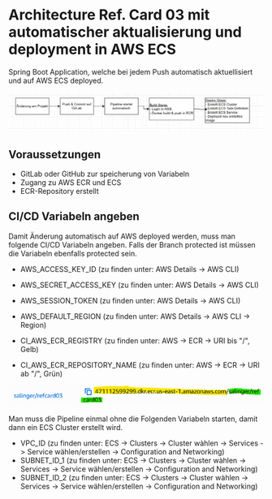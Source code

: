 
# Architecture Ref. Card 03 mit automatischer aktualisierung und deployment in AWS ECS
Spring Boot Application, welche bei jedem Push automatisch aktuellisiert und auf AWS ECS deployed.

![image](darstellung.png)


## Voraussetzungen

- GitLab oder GitHub zur speicherung von Variabeln
- Zugang zu AWS ECR und ECS
- ECR-Repository erstellt


## CI/CD Variabeln angeben
Damit Änderung automatisch auf AWS deployed werden, muss man folgende CI/CD Variabeln angeben. Falls der Branch protected ist müssen die Variabeln ebenfalls protected sein.
- AWS_ACCESS_KEY_ID (zu finden unter: AWS Details -> AWS CLI)
- AWS_SECRET_ACCESS_KEY (zu finden unter: AWS Details -> AWS CLI)
- AWS_SESSION_TOKEN (zu finden unter: AWS Details -> AWS CLI)
- AWS_DEFAULT_REGION (zu finden unter: AWS Details -> AWS CLI -> Region)

- CI_AWS_ECR_REGISTRY (zu finden unter: AWS -> ECR -> URI bis "/", Gelb)
- CI_AWS_ECR_REPOSITORY_NAME (zu finden unter: AWS -> ECR -> URI ab "/", Grün)

![Image](ECS-URI.png)

Man muss die Pipeline einmal ohne die Folgenden Variabeln starten, damit dann ein ECS Cluster erstellt wird.
- VPC_ID (zu finden unter: ECS -> Clusters -> Cluster wàhlen -> Services -> Service wählen/erstellen -> Configuration and Networking)
- SUBNET_ID_1 (zu finden unter: ECS -> Clusters -> Cluster wàhlen -> Services -> Service wählen/erstellen -> Configuration and Networking)
- SUBNET_ID_2 (zu finden unter: ECS -> Clusters -> Cluster wàhlen -> Services -> Service wählen/erstellen -> Configuration and Networking)